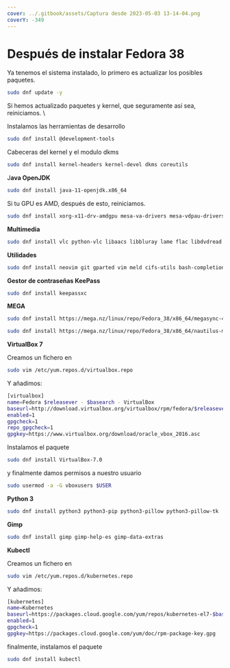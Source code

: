 ```yaml
---
cover: ../.gitbook/assets/Captura desde 2023-05-03 13-14-04.png
coverY: -349
---
```


# Después de instalar Fedora 38

Ya tenemos el sistema instalado, lo primero es actualizar los posibles paquetes.&#x20;

```sh
sudo dnf update -y
```

Si hemos actualizado paquetes y kernel, que seguramente así sea, reiniciamos. \


Instalamos las herramientas de desarrollo

```sh
sudo dnf install @development-tools
```

Cabeceras del kernel y el modulo dkms

```sh
sudo dnf install kernel-headers kernel-devel dkms coreutils
```

J**ava OpenJDK**

```sh
sudo dnf install java-11-openjdk.x86_64
```

Si tu GPU es AMD, después de esto, reiniciamos.

```sh
sudo dnf install xorg-x11-drv-amdgpu mesa-va-drivers mesa-vdpau-drivers
```

**Multimedia**

```sh
sudo dnf install vlc python-vlc libaacs libbluray lame flac libdvdread transmission
```

**Utilidades**

```sh
sudo dnf install neovim git gparted vim meld cifs-utils bash-completion util-linux nmap wget curl sed tar unzip yad
```

**Gestor de contraseñas KeePass**

```sh
sudo dnf install keepassxc
```

**MEGA**

```sh
sudo dnf install https://mega.nz/linux/repo/Fedora_38/x86_64/megasync-4.9.1-1.1.x86_64.rpm
```

```sh
sudo dnf install https://mega.nz/linux/repo/Fedora_38/x86_64/nautilus-megasync-5.1.0-1.1.x86_64.rpm
```

**VirtualBox 7**

Creamos un fichero en

```sh
sudo vim /etc/yum.repos.d/virtualbox.repo
```

Y añadimos:

```sh
[virtualbox]
name=Fedora $releasever - $basearch - VirtualBox
baseurl=http://download.virtualbox.org/virtualbox/rpm/fedora/$releasever/$basearch
enabled=1
gpgcheck=1
repo_gpgcheck=1
gpgkey=https://www.virtualbox.org/download/oracle_vbox_2016.asc
```

Instalamos el paquete

```sh
sudo dnf install VirtualBox-7.0
```

y finalmente damos permisos a nuestro usuario

```sh
sudo usermod -a -G vboxusers $USER
```

**Python 3**

```sh
sudo dnf install python3 python3-pip python3-pillow python3-pillow-tk
```

**Gimp**

```sh
sudo dnf install gimp gimp-help-es gimp-data-extras
```

**Kubectl**

Creamos un fichero en

```sh
sudo vim /etc/yum.repos.d/kubernetes.repo
```

Y añadimos:

```sh
[kubernetes]
name=Kubernetes
baseurl=https://packages.cloud.google.com/yum/repos/kubernetes-el7-$basearch
enabled=1
gpgcheck=1
gpgkey=https://packages.cloud.google.com/yum/doc/rpm-package-key.gpg
```

finalmente, instalamos el paquete

```sh
sudo dnf install kubectl
```
